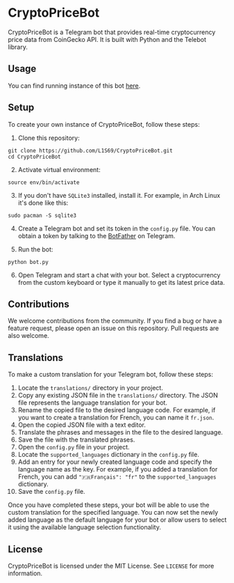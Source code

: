 # CryptoPriceBot
CryptoPriceBot is a Telegram bot that provides real-time cryptocurrency price data from CoinGecko API. It is built with Python and the Telebot library.

## Usage
You can find running instance of this bot [here](https://t.me/nekocrypto_bot).

## Setup
To create your own instance of CryptoPriceBot, follow these steps:
1. Clone this repository:
```
git clone https://github.com/L1S69/CryptoPriceBot.git
cd CryptoPriceBot
```
2. Activate virtual environment:
```
source env/bin/activate
```
3. If you don't have `SQLite3` installed, install it. For example, in Arch Linux it's done like this:
```
sudo pacman -S sqlite3
```
4. Create a Telegram bot and set its token in the `config.py` file. You can obtain a token by talking to the [BotFather](https://t.me/BotFather) on Telegram.

5. Run the bot:
```
python bot.py
```
6. Open Telegram and start a chat with your bot. Select a cryptocurrency from the custom keyboard or type it manually to get its latest price data.

## Contributions

We welcome contributions from the community. If you find a bug or have a feature request, please open an issue on this repository. Pull requests are also welcome.

## Translations

To make a custom translation for your Telegram bot, follow these steps:

1. Locate the `translations/` directory in your project.
2. Copy any existing JSON file in the `translations/` directory. The JSON file represents the language translation for your bot.
3. Rename the copied file to the desired language code. For example, if you want to create a translation for French, you can name it `fr.json`.
4. Open the copied JSON file with a text editor.
5. Translate the phrases and messages in the file to the desired language.
6. Save the file with the translated phrases.
7. Open the `config.py` file in your project.
8. Locate the `supported_languages` dictionary in the `config.py` file.
9. Add an entry for your newly created language code and specify the language name as the key. For example, if you added a translation for French, you can add `"🇫🇷Français": "fr"` to the `supported_languages` dictionary.
10. Save the `config.py` file.

Once you have completed these steps, your bot will be able to use the custom translation for the specified language. You can now set the newly added language as the default language for your bot or allow users to select it using the available language selection functionality.

## License

CryptoPriceBot is licensed under the MIT License. See `LICENSE` for more information.
